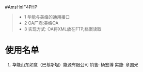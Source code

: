 #AmsHnIF4PHP

>* 1 华能与美络的通用接口
>* 2 OA厂商:美络OA
>* 3 实现方式: OA将XML放在FTP,档案读取

# 使用名单
1. 华能山东如意（巴基斯坦）能源有限公司
     销售: 杨宏博   实施: 章国光

